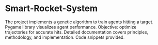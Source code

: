 # Smart-Rocket-System
The project implements a genetic algorithm to train agents hitting a target. Pygame library visualizes agent performance. Objective: optimize trajectories for accurate hits. Detailed documentation covers principles, methodology, and implementation. Code snippets provided.

